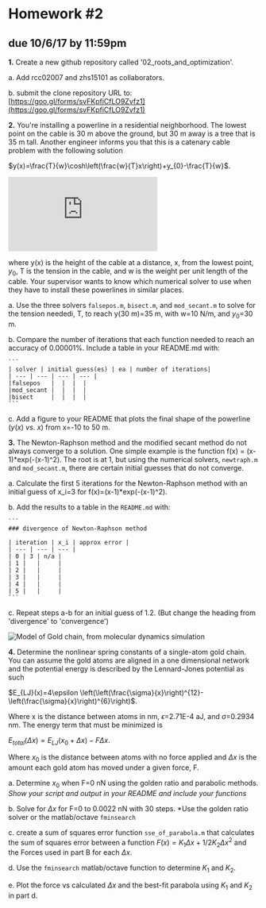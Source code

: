 # Homework #2
## due 10/6/17 by 11:59pm


**1\.** Create a new github repository called '02_roots_and_optimization'. 

  a. Add rcc02007 and zhs15101 as collaborators.

  b. submit the clone repository URL to:
  [https://goo.gl/forms/svFKpfiCfLO9Zvfz1](https://goo.gl/forms/svFKpfiCfLO9Zvfz1)


**2\.** You're installing a powerline in a residential neighborhood. The lowest point on the
cable is 30 m above the ground, but 30 m away is a tree that is 35 m tall. Another
engineer informs you that this is a catenary cable problem with the following solution

  $y(x)=\frac{T}{w}\cosh\left(\frac{w}{T}x\right)+y_{0}-\frac{T}{w}$. 
  
  ![](https://latex.codecogs.com/gif.latex?y%28x%29%3D%5Cfrac%7BT%7D%7Bw%7D%5Ccosh%5Cleft%28%5Cfrac%7Bw%7D%7BT%7Dx%5Cright%29&plus;y_%7B0%7D-%5Cfrac%7BT%7D%7Bw%7D)

  where y(x) is the height of the cable at a distance, x, from the lowest point, $y_{0}$,
  T is the tension in the cable, and w is the weight per unit length of the cable. Your
  supervisor wants to know which numerical solver to use when they have to install these
  powerlines in similar places. 
    
  a. Use the three solvers `falsepos.m`, `bisect.m`, and `mod_secant.m`
  to solve for the tension neededi, T, to reach y(30 m)=35 m, with w=10 N/m, and $y_{0}$=30 m. 

  b. Compare the number of iterations that each function needed to reach an
  accuracy of 0.00001%. Include a table in your README.md with:

    ```
    | solver | initial guess(es) | ea | number of iterations|
    | --- | --- | --- | --- |
    |falsepos   |  |  |  |
    |mod_secant |  |  |  |
    |bisect     |  |  |  |
    ```


  c. Add a figure to your README that plots the final shape of the powerline
  ($y(x)~vs.~x$) from x=-10 to 50 m. 

**3\.** The Newton-Raphson method and the modified secant method do not always converge to a
solution. One simple example is the function f(x) = (x-1)*exp(-(x-1)^2). The root is at 1, but
using the numerical solvers, `newtraph.m` and `mod_secant.m`, there are certain initial
guesses that do not converge. 

  a. Calculate the first 5 iterations for the Newton-Raphson method with an initial
  guess of x_i=3 for f(x)=(x-1)*exp(-(x-1)^2).

  b. Add the results to a table in the `README.md` with:

    ```
    ### divergence of Newton-Raphson method

    | iteration | x_i | approx error |
    | --- | --- | --- |
    | 0 | 3 | n/a |
    | 1 |   |     |
    | 2 |   |     |
    | 3 |   |     |
    | 4 |   |     |
    | 5 |   |     |
    ```

  c. Repeat steps a-b for an initial guess of 1.2. (But change the heading from
  'divergence' to 'convergence')

![Model of Gold chain, from molecular dynamics simulation](../08_optimization/Auchain_model.png)

**4\.** Determine the nonlinear spring constants of a single-atom gold chain. You can assume
the gold atoms are aligned in a one dimensional network and the potential energy is
described by the Lennard-Jones potential as such
  
  $E_{LJ}(x)=4\epsilon
  \left(\left(\frac{\sigma}{x}\right)^{12}-\left(\frac{\sigma}{x}\right)^{6}\right)$.

  Where x is the distance between atoms in nm, $\epsilon$=2.71E-4 aJ, and $\sigma$=0.2934
  nm. The energy term that must be minimized is 

  $E_{total}(\Delta x)=E_{LJ}(x_{0}+\Delta x)-F\Delta x$.

  Where $x_{0}$ is the distance between atoms with no force applied and $\Delta x$ is the
  amount each gold atom has moved under a given force, F.

  a. Determine $x_{0}$ when F=0 nN using the golden ratio and parabolic methods. *Show
  your script and output in your README and include your functions*

  b. Solve for $\Delta x$ for F=0 to 0.0022 nN with 30 steps. *Use the golden ratio
  solver or the matlab/octave `fminsearch`

  c. create a sum of squares error function `sse_of_parabola.m` that calculates the sum of
  squares error between a function $F(x)=K_{1}\Delta x+1/2K_{2}\Delta x^{2}$ and the
  Forces used in part B for each $\Delta x$. 

  d. Use the `fminsearch` matlab/octave function to determine $K_{1}$ and $K_{2}$. 

  e. Plot the force vs calculated $\Delta x$ and the best-fit parabola using $K_{1}$ and
  $K_{2}$ in part d. 

